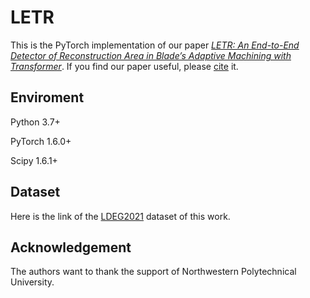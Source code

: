 # LETR
This is the PyTorch implementation of our paper [*LETR: An End-to-End Detector of Reconstruction Area in Blade’s Adaptive Machining with Transformer*](https://www.hindawi.com/journals/js/2022/3005684/). If you find our paper useful, please [cite](https://scholar.googleusercontent.com/scholar.bib?q=info:vffJaVeF5mIJ:scholar.google.com/&output=citation&scisdr=CgWVka1fEOGfwNNjTF0:AAGBfm0AAAAAY0llVF2WcXL0XVqGIE-gDi6tfbJUPmCv&scisig=AAGBfm0AAAAAY0llVCQ6-P4wATISSY9dWEA2yblm_CV7&scisf=4&ct=citation&cd=-1&hl=en&scfhb=1) it.

## Enviroment
Python 3.7+

PyTorch 1.6.0+

Scipy 1.6.1+

## Dataset
Here is the link of the [LDEG2021](https://github.com/andrewsilver1997/LDEG2021) dataset of this work.

## Acknowledgement
The authors want to thank the support of Northwestern Polytechnical University.
